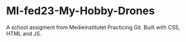 # MI-fed23-My-Hobby-Drones
A school assigment from Medieinstitutet Practicing Git. Built with CSS, HTML and JS.
